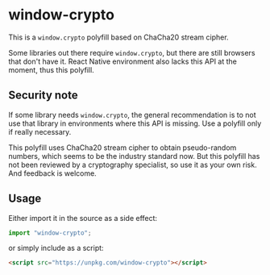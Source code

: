 # window-crypto

This is a `window.crypto` polyfill based on ChaCha20 stream cipher.

Some libraries out there require `window.crypto`, but there are still browsers that don't have it. React Native environment also lacks this API at the moment, thus this polyfill.

## Security note

If some library needs `window.crypto`, the general recommendation is to not use that library in environments where this API is missing. Use a polyfill only if really necessary.

This polyfill uses ChaCha20 stream cipher to obtain pseudo-random numbers, which seems to be the industry standard now. But this polyfill has not been reviewed by a cryptography specialist, so use it as your own risk. And feedback is welcome.

## Usage

Either import it in the source as a side effect:

```js
import "window-crypto";
```

or simply include as a script:

```html
<script src="https://unpkg.com/window-crypto"></script>
```
